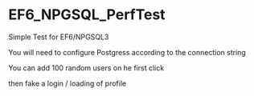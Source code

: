 # EF6_NPGSQL_PerfTest
Simple Test for EF6/NPGSQL3

You will need to configure Postgress according to the connection string

You can add 100 random users on he first click

then fake a login / loading of profile
